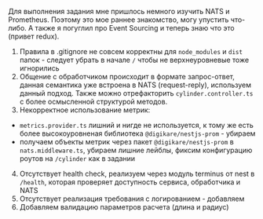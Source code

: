 Для выполнения задания мне пришлось немного изучить NATS и Prometheus. Поэтому это мое раннее знакомство, могу упустить что-либо. А также я погуглил про Event Sourcing и теперь знаю что это (привет redux).

1. Правила в .gitignore не совсем корректны для `node_modules` и `dist` папок - следует убрать в начале `/` чтобы не верхнеуровневые тоже игнорились
2. Общение с обработчиком происходит в формате запрос-ответ, данная семантика уже встроена в NATS (request-reply), используем данный подход. Также можно отрефакторить `cylinder.controller.ts` с более осмысленной структурой методов.
3. Некорректное использование метрик: 
- `metrics.provider.ts` лишний и нигде не используется, к тому же есть более высокоуровненая библиотека `@digikare/nestjs-prom` - убираем
- получаем объекты метрик через пакет `@digikare/nestjs-prom` в `nats.middleware.ts`, убираем лишние лейблы, фиксим конфигурацию роутов на `/cylinder` как в задании
4. Отсутствует health check, реализуем через модуль terminus от nest в `/health`, которая проверяет доступность сервиса, обработчика и NATS
5. Отсутствует реализация требования с логированием - добавляем 
6. Добавляем валидацию параметров расчета (длина и радиус)
